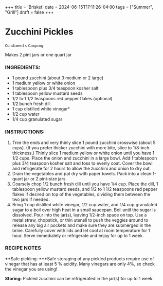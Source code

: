+++
title = 'Brisket'
date = 2024-06-15T17:11:26-04:00
tags = ["Summer", "Grill"]
draft = false
+++
# Zucchini Pickles

`Condiments` `Camping`

Makes 2 pint jars or one quart jar

### **INGREDIENTS:**

- 1 pound zucchini (about 3 medium or 2 large)
- 1 medium yellow or white onion 
- 1 tablespoon plus 3/4 teaspoon kosher salt
- 1 tablespoon yellow mustard seeds
- 1/2 to 1 1/2 teaspoons red pepper flakes (optional)
- 1/2 bunch fresh dill
- 1 cup distilled white vinegar*
- 1/2 cup water
- 1/4 cup granulated sugar

### **INSTRUCTIONS:**

1. Trim the ends and very thinly slice 1 pound zucchini crosswise (about 5 cups). (If you prefer thicker zucchini with more bite, slice to 1/8-inch thickness.) Thinly slice 1 medium yellow or white onion until you have 1 1/2 cups. Place the onion and zucchini in a large bowl. Add 1 tablespoon plus 3/4 teaspoon kosher salt and toss to evenly coat. Cover the bowl and refrigerate for 2 hours to allow the zucchini and onion to dry out. 
2. Drain the vegetables and pat dry with paper towels. Pack into a clean 1-quart jar or 2 pint-size jars. 
3. Coarsely chop 1/2 bunch fresh dill until you have 1/4 cup. Place the dill, 1 tablespoon yellow mustard seeds, and 1/2 to 1 1/2 teaspoons red pepper flakes if desired on top of the vegetables, dividing them between the two jars if needed.
4. Bring 1 cup distilled white vinegar, 1/2 cup water, and 1/4 cup granulated sugar to a boil over high heat in a small saucepan. Boil until the sugar is dissolved. Pour into the jar(s), leaving 1/2-inch space on top. Use a metal straw, chopstick, or thin utensil to push the veggies around to release any big air pockets and make sure they are submerged in the brine. Carefully cover with lids and let cool at room temperature for 1 hour. Serve immediately or refrigerate and enjoy for up to 1 week.

### **RECIPE NOTES**

**Safe pickling: ***Safe storaging of any pickled products require use of vinegar that has at least 5 % acidity. Many vinegars are only 4%, so check the vinegar you are using!

**Storing:** Pickled zucchini can be refrigerated in the jar(s) for up to 1 week.
